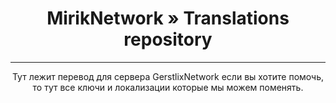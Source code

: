 <div align="center">

 # MirikNetwork » Translations repository

 ***
Тут лежит перевод для сервера GerstlixNetwork если вы хотите помочь, то тут все ключи и локализации которые мы можем поменять.
</div>

